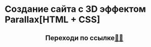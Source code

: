 # Создание сайта с 3D эффектом Parallax[HTML + CSS]
## <div align="center">Переходи по ссылке<a href="https://parallax3d-f6np-git-main-farids-projects-eaf9b1b4.vercel.app/">👨‍💻</a></div>